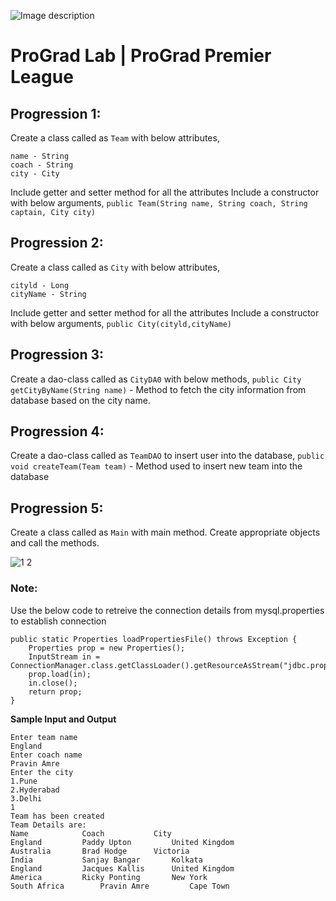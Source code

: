 ![Image description](https://i1.faceprep.in/ProGrad/face-logo-resized.png)

# ProGrad Lab | ProGrad Premier League


## Progression 1:
Create a class called as `Team` with below attributes, 
```
name - String 
coach - String 
city - City 
```

Include getter and setter method for all the attributes 
Include a constructor with below arguments, 
`public Team(String name, String coach, String captain, City city)`
 
 
## Progression 2:

Create a class called as `City` with below attributes, 
```
cityld - Long 
cityName - String 
```

Include getter and setter method for all the attributes 
Include a constructor with below arguments, 
`public City(cityld,cityName)`


## Progression 3:

Create a dao-class called as `CityDA0` with below methods, 
`public City getCityByName(String name)` - Method to fetch the city information from database based on the city name. 


## Progression 4:

Create a dao-class called as `TeamDAO` to insert user into the database, 
`public void createTeam(Team team)` - Method used to insert new team into the database

## Progression 5:

Create a class called as `Main` with main method. Create appropriate objects and call the methods.

![1 2](https://user-images.githubusercontent.com/61002120/76416050-5807d380-63c0-11ea-8d52-9e8750e800f9.png)


### Note:

Use the below code to retreive the connection details from mysql.properties to establish connection
```
public static Properties loadPropertiesFile() throws Exception {
	Properties prop = new Properties();	
	InputStream in = ConnectionManager.class.getClassLoader().getResourceAsStream("jdbc.properties");
	prop.load(in);
	in.close(); 
	return prop;
}
```    
**Sample Input and Output**
```
Enter team name 
England 
Enter coach name 
Pravin Amre 
Enter the city 
1.Pune 
2.Hyderabad 
3.Delhi 
1 
Team has been created 
Team Details are: 
Name 			Coach			City
England 		Paddy Upton     	United Kingdom
Australia 		Brad Hodge		Victoria
India 			Sanjay Bangar		Kolkata
England		 	Jacques Kallis		United Kingdom
America 		Ricky Ponting		New York
South Africa 		Pravin Amre 		Cape Town
```
